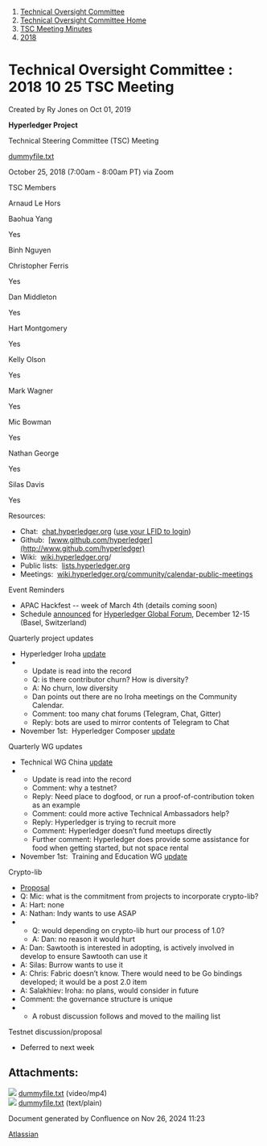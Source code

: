 1. [Technical Oversight Committee](index.html)
2. [Technical Oversight Committee Home](Technical-Oversight-Committee-Home_21430274.html)
3. [TSC Meeting Minutes](TSC-Meeting-Minutes_21448544.html)
4. [2018](2018_21448716.html)

# Technical Oversight Committee : 2018 10 25 TSC Meeting

Created by Ry Jones on Oct 01, 2019

**Hyperledger Project**

Technical Steering Committee (TSC) Meeting

[dummyfile.txt](#)

October 25, 2018 (7:00am - 8:00am PT) via Zoom

TSC Members

Arnaud Le Hors

Baohua Yang

Yes

Binh Nguyen

Christopher Ferris

Yes

Dan Middleton

Yes

Hart Montgomery

Yes

Kelly Olson

Yes

Mark Wagner

Yes

Mic Bowman

Yes

Nathan George

Yes

Silas Davis

Yes

Resources:

- Chat:  [chat.hyperledger.org](http://chat.hyperledger.org/) ([use your LFID to login](https://www.youtube.com/watch?v=EEc4JRyaAoA))
- Github:  [www.github.com/hyperledger](http://www.github.com/hyperledger)
- Wiki:  [wiki.hyperledger.org](https://lf-hyperledger.atlassian.net)/
- Public lists:  [lists.hyperledger.org](https://lists.hyperledger.org/)
- Meetings:  [wiki.hyperledger.org/community/calendar-public-meetings](https://lf-hyperledger.atlassian.netcommunity/calendar-public-meetings)

Event Reminders

- APAC Hackfest -- week of March 4th (details coming soon)
- Schedule [announced](https://www.hyperledger.org/announcements/2018/08/29/hyperledger-announces-global-forum-schedule-keynotes) for [Hyperledger Global Forum](https://events.linuxfoundation.org/events/hyperledger-global-forum-2018/), December 12-15 (Basel, Switzerland)

Quarterly project updates

- Hyperledger Iroha [update](https://lf-hyperledger.atlassian.netgroups/tsc/project-updates/iroha-2018-oct)
- - Update is read into the record
  - Q: is there contributor churn? How is diversity?
  - A: No churn, low diversity
  - Dan points out there are no Iroha meetings on the Community Calendar.
  - Comment: too many chat forums (Telegram, Chat, Gitter)
  - Reply: bots are used to mirror contents of Telegram to Chat
- November 1st:  Hyperledger Composer [update](https://lf-hyperledger.atlassian.netgroups/tsc/project-updates/composer-2018-nov)

Quarterly WG updates

- Technical WG China [update](https://lf-hyperledger.atlassian.netgroups/tsc/wg-updates/technical-wg-china-2018-oct)
- - Update is read into the record
  - Comment: why a testnet?
  - Reply: Need place to dogfood, or run a proof-of-contribution token as an example
  - Comment: could more active Technical Ambassadors help?
  - Reply: Hyperledger is trying to recruit more
  - Comment: Hyperledger doesn’t fund meetups directly
  - Further comment: Hyperledger does provide some assistance for food when getting started, but not space rental
- November 1st:  Training and Education WG [update](https://lf-hyperledger.atlassian.netgroups/tsc/wg-updates/training-and-education-wg-2018-oct)

Crypto-lib

- [Proposal](https://lists.hyperledger.org/g/tsc/message/1779)
- Q: Mic: what is the commitment from projects to incorporate crypto-lib?
- A: Hart: none
- A: Nathan: Indy wants to use ASAP
- - Q: would depending on crypto-lib hurt our process of 1.0?
  - A: Dan: no reason it would hurt
- A: Dan: Sawtooth is interested in adopting, is actively involved in develop to ensure Sawtooth can use it
- A: Silas: Burrow wants to use it
- A: Chris: Fabric doesn’t know. There would need to be Go bindings developed; it would be a post 2.0 item
- A: Salakhiev: Iroha: no plans, would consider in future
- Comment: the governance structure is unique
- - A robust discussion follows and moved to the mailing list

Testnet discussion/proposal

- Deferred to next week

## Attachments:

![](images/icons/bullet_blue.gif) [dummyfile.txt](attachments/21433992/21457619.txt) (video/mp4)  
![](images/icons/bullet_blue.gif) [dummyfile.txt](attachments/21433992/21448759.txt) (text/plain)

Document generated by Confluence on Nov 26, 2024 11:23

[Atlassian](http://www.atlassian.com/)

